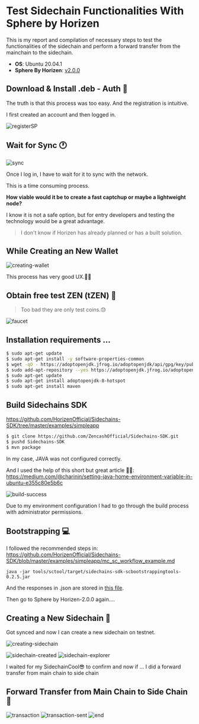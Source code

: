 # Test Sidechain Functionalities With Sphere by Horizen

This is my report and compilation of necessary steps to test the functionalities of the sidechain and perform a forward transfer from the mainchain to the sidechain.

- **OS**: Ubuntu 20.04.1
- **Sphere By Horizen**: [v2.0.0](https://github.com/HorizenOfficial/Sphere_by_Horizen_Sidechain_Testnet/releases/download/desktop-v2.0.0-beta-sidechain-testnet/Sphere_by_Horizen_Sidechain_Testnet-2.0.0-beta.deb)

## Download & Install .deb - Auth 🔐

The truth is that this process was too easy. And the registration is intuitive.

I first created an account and then logged in.

![registerSP](./assets/registerSP.png)

## Wait for Sync 🕐

![sync](./assets/sync.png)

Once I log in, I have to wait for it to sync with the network.

This is a time consuming process.

**How viable would it be to create a fast captchup or maybe a lightweight node?**

I know it is not a safe option, but for entry developers and testing the technology would be a great advantage.
 
> I don't know if Horizen has already planned or has a built solution.

## While Creating an New Wallet

 ![creating-wallet](./assets/create-wallet.gif)

This process has very good UX.👌🏻

## Obtain free test ZEN (tZEN) 🤩

> Too bad they are only test coins.😓

![faucet](./assets/faucet.png)

## Installation requirements ...

```bash
$ sudo apt-get update
$ sudo apt-get install -y software-properties-common
$ wget -qO - https://adoptopenjdk.jfrog.io/adoptopenjdk/api/gpg/key/public | sudo apt-key add -
$ sudo add-apt-repository --yes https://adoptopenjdk.jfrog.io/adoptopenjdk/deb/
$ sudo apt-get update
$ sudo apt-get install adoptopenjdk-8-hotspot
$ sudo apt-get install maven
```

## Build Sidechains SDK

https://github.com/HorizenOfficial/Sidechains-SDK/tree/master/examples/simpleapp

```bash
$ git clone https://github.com/ZencashOfficial/Sidechains-SDK.git
$ pushd Sidechains-SDK
$ mvn package
```

In my case, JAVA was not configured correctly.

And I used the help of this short but great article 👍🏻: 
https://medium.com/@charinin/setting-java-home-environment-variable-in-ubuntu-e355c80e5b6c

![build-success](./assets/build.png)

Due to my environment configuration I had to go through the build process with administrator permissions.

## Bootstrapping 💻

I followed the recommended steps in:
https://github.com/HorizenOfficial/Sidechains-SDK/blob/master/examples/simpleapp/mc_sc_workflow_example.md

`java -jar tools/sctool/target/sidechains-sdk-scbootstrappingtools-0.2.5.jar`

And the responses in .json are stored in [this file](./simpleapp.response.jsonc).

Then go to Sphere by Horizen-2.0.0 again....

## Creating a New Sidechain 🔅

Got synced and now I can create a new sidechain on testnet.

![creating-sidechain](./assets/create-sidechain.png)

![sidechain-created](./assets/sidechain-created.png)
![sidechain-explorer](./assets/sidechain-explorer.png)

I waited for my SidechainCool😎 to confirm and now if ... I did a forward transfer from main chain to side chain

## Forward Transfer from Main Chain to Side Chain 🤑
![transaction](./assets/transaction.png)
![transaction-sent](./assets/transaction-sent.png)
![end](./assets/end.png)
